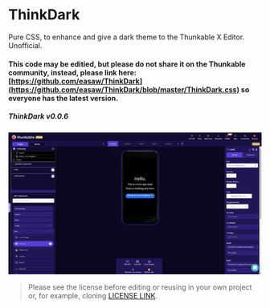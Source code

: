 # ThinkDark
Pure CSS, to enhance and give a dark theme to the Thunkable X Editor. Unofficial.

#### This code may be editied, but **please do not share it on the Thunkable community**, instead, please link here: [https://github.com/easaw/ThinkDark](https://github.com/easaw/ThinkDark/blob/master/ThinkDark.css) so everyone has the latest version.

##### *ThinkDark v0.0.6*
![ThinkDark v0.0.6](https://github.com/easaw/ThinkDark/blob/master/ThinkDark-Theme-Designer-View-v0.0.6.png)


> Please see the license before editing or reusing in your own project or, for example, cloning [LICENSE LINK](https://github.com/easaw/ThinkDark/blob/master/LICENSE).

